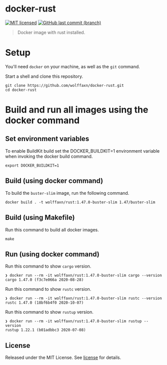 # docker-rust

[![MIT licensed](https://img.shields.io/badge/license-MIT-blue.svg)](https://opensource.org/licenses/MIT)
[![GitHub last commit (branch)](https://img.shields.io/github/last-commit/wolffaxn/docker-rust/main.svg)](https://github.com/wolffaxn/docker-rust)

> Docker image with rust installed.

# Setup

You'll need `docker` on your machine, as well as the `git` command.

Start a shell and clone this repository.

```
git clone https://github.com/wolffaxn/docker-rust.git
cd docker-rust
```

# Build and run all images using the docker command

## Set environment variables

To enable BuildKit build set the DOCKER_BUILDKIT=1 environment variable when invoking the docker build command.

```
export DOCKER_BUILDKIT=1
```

## Build (using docker command)

To build the `buster-slim` image, run the following command.

```
docker build . -t wolffaxn/rust:1.47.0-buster-slim 1.47/buster-slim
```

## Build (using Makefile)

Run this command to build all docker images.

```
make
```

## Run (using docker command)

Run this command to show `cargo` version.

```
❯ docker run --rm -it wolffaxn/rust:1.47.0-buster-slim cargo --version
cargo 1.47.0 (f3c7e066a 2020-08-28)
```

Run this command to show `rustc` version.

```
❯ docker run --rm -it wolffaxn/rust:1.47.0-buster-slim rustc --version
rustc 1.47.0 (18bf6b4f0 2020-10-07)
```

Run this command to show `rustup` version.

```
❯ docker run --rm -it wolffaxn/rust:1.47.0-buster-slim rustup --version
rustup 1.22.1 (b01adbbc3 2020-07-08)
```

## License

Released under the MIT License. See [license](LICENSE.md) for details.
